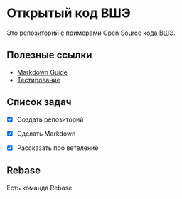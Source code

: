 # Открытый код ВШЭ

Это репозиторий с примерами Open Source кода ВШЭ.

## Полезные ссылки

* [Markdown Guide](/markdown-guide.md)
* [Тестирование](/TEST.md)

## Список задач

- [x] Создать репозиторий
- [x] Сделать Markdown
- [x] Рассказать про ветвление


## Rebase

Есть команда Rebase.
